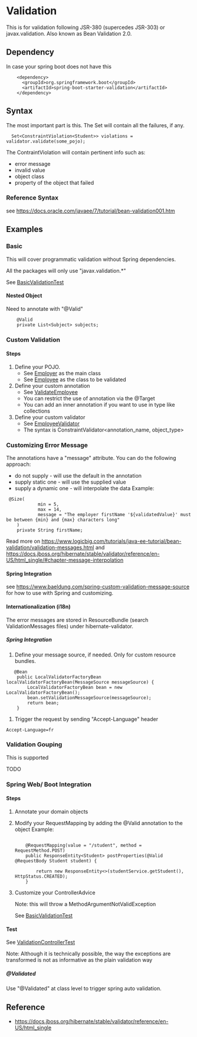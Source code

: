 # Validation

This is for validation following JSR-380 (supercedes JSR-303) or javax.validation.  Also known as Bean Validation 2.0.


## Dependency

In case your spring boot does not have this

```
    <dependency>
      <groupId>org.springframework.boot</groupId>
      <artifactId>spring-boot-starter-validation</artifactId>
    </dependency>
```    

## Syntax

The most important part is this. The Set will contain all the failures, if any.

```
  Set<ConstraintViolation<Student>> violations = validator.validate(some_pojo);
```  

The ContraintViolation will contain pertinent info such as:

* error message
* invalid value
* object class
* property of the object that failed
  
### Reference Syntax

see https://docs.oracle.com/javaee/7/tutorial/bean-validation001.htm

## Examples

### Basic

This will cover programmatic validation without Spring dependencies.

All the packages will only use "javax.validation.*"

See [BasicValidationTest](./src/test/java/com/myproject/springboot/validation/BasicValidationTest.java)

#### Nested Object
 
Need to annotate with "@Valid"

```
    @Valid
    private List<Subject> subjects;
```
    
  

### Custom Validation

#### Steps

1. Define your POJO. 
    * See [Employer](./src/main/java/com/myproject/springboot/validation/domain/Employer.java) as the main class
    * See [Employee](./src/main/java/com/myproject/springboot/validation/domain/Employee.java) as the class to be validated
1. Define your custom annotation
    * See [ValidateEmployee](./src/main/java/com/myproject/springboot/validation/custom/ValidateEmployee.java)
    * You can restrict the use of annotation via the @Target
    * You can add an inner annotation if you want to use in type like collections
1. Define your custom validator
    * See [EmployeeValidator](./src/main/java/com/myproject/springboot/validation/custom/EmployeeValidator.java)
    *  The syntax is ConstraintValidator<annotation_name, object_type>

### Customizing Error Message

The annotations have a "message" attribute.  You can do the following approach:

* do not supply - will use the default in the annotation
* supply static one - will use the supplied value
* supply a dynamic one - will interpolate the data
Example:
```
 @Size(
            min = 5,
            max = 14,
            message = "The employer firstName '${validatedValue}' must be between {min} and {max} characters long"
    )
    private String firstName;
```


Read more on https://www.logicbig.com/tutorials/java-ee-tutorial/bean-validation/validation-messages.html
and https://docs.jboss.org/hibernate/stable/validator/reference/en-US/html_single/#chapter-message-interpolation

#### Spring Integration

see https://www.baeldung.com/spring-custom-validation-message-source for how to use with Spring and customizing.

#### Internationalization (i18n)

The error messages are stored in ResourceBundle (search ValidationMessages files) under hibernate-validator.

##### Spring Integration

1. Define your message source, if needed. Only for custom resource bundles.
```
   @Bean
    public LocalValidatorFactoryBean localValidatorFactoryBean(MessageSource messageSource) {
        LocalValidatorFactoryBean bean = new LocalValidatorFactoryBean();
        bean.setValidationMessageSource(messageSource);
        return bean;
    }
```
1. Trigger the request by sending "Accept-Language" header
```
Accept-Language=fr
```
    
### Validation Gouping

This is supported

TODO

### Spring Web/ Boot Integration

#### Steps

1. Annotate your domain objects
1. Modify your RequestMapping by adding the @Valid annotation to the object
    Example:
    ```
    
        @RequestMapping(value = "/student", method = RequestMethod.POST)
        public ResponseEntity<Student> postProperties(@Valid @RequestBody Student student) {
    
            return new ResponseEntity<>(studentService.getStudent(), HttpStatus.CREATED);
        }
    ```  
    
1. Customize your ControllerAdvice
    
    Note: this will throw a MethodArgumentNotValidException
    
    See [BasicValidationTest](./src/main/java/com/myproject/springboot/validation/controller/GlobalExcptionHandler.java)


#### Test

See [ValidationControllerTest](./src/test/java/com/myproject/springboot/validation/controller/ValidationControllerTest.java)

Note: Although it is technically possible, the way the exceptions are transformed is not as informative as the plain validation way

##### @Validated

Use "@Validated" at class level to trigger spring auto validation.



## Reference

* https://docs.jboss.org/hibernate/stable/validator/reference/en-US/html_single
